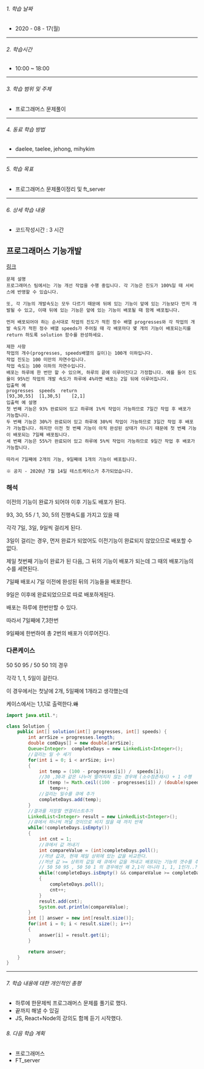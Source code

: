 

###### 1. 학습 날짜

- 2020 - 08 - 17(월)

---

###### 2. 학습시간

- 10:00 ~ 18:00

---

###### 3. 학습 범위 및 주제

- 프로그래머스 문제풀이

---

###### 4. 동료 학습 방법 

- daelee, taelee, jehong, mihykim

---

###### 5. 학습 목표 

- 프로그래머스 문제풀이정리 및 ft_server

---

###### 6. 상세 학습 내용

- 코드작성시간 : 3 시간

## 프로그래머스 기능개발

[링크](https://programmers.co.kr/learn/courses/30/lessons/42586?language=java)

```
문제 설명
프로그래머스 팀에서는 기능 개선 작업을 수행 중입니다. 각 기능은 진도가 100%일 때 서비스에 반영할 수 있습니다.

또, 각 기능의 개발속도는 모두 다르기 때문에 뒤에 있는 기능이 앞에 있는 기능보다 먼저 개발될 수 있고, 이때 뒤에 있는 기능은 앞에 있는 기능이 배포될 때 함께 배포됩니다.

먼저 배포되어야 하는 순서대로 작업의 진도가 적힌 정수 배열 progresses와 각 작업의 개발 속도가 적힌 정수 배열 speeds가 주어질 때 각 배포마다 몇 개의 기능이 배포되는지를 return 하도록 solution 함수를 완성하세요.

제한 사항
작업의 개수(progresses, speeds배열의 길이)는 100개 이하입니다.
작업 진도는 100 미만의 자연수입니다.
작업 속도는 100 이하의 자연수입니다.
배포는 하루에 한 번만 할 수 있으며, 하루의 끝에 이루어진다고 가정합니다. 예를 들어 진도율이 95%인 작업의 개발 속도가 하루에 4%라면 배포는 2일 뒤에 이루어집니다.
입출력 예
progresses	speeds	return
[93,30,55]	[1,30,5]	[2,1]
입출력 예 설명
첫 번째 기능은 93% 완료되어 있고 하루에 1%씩 작업이 가능하므로 7일간 작업 후 배포가 가능합니다.
두 번째 기능은 30%가 완료되어 있고 하루에 30%씩 작업이 가능하므로 3일간 작업 후 배포가 가능합니다. 하지만 이전 첫 번째 기능이 아직 완성된 상태가 아니기 때문에 첫 번째 기능이 배포되는 7일째 배포됩니다.
세 번째 기능은 55%가 완료되어 있고 하루에 5%씩 작업이 가능하므로 9일간 작업 후 배포가 가능합니다.

따라서 7일째에 2개의 기능, 9일째에 1개의 기능이 배포됩니다.

※ 공지 - 2020년 7월 14일 테스트케이스가 추가되었습니다.
```



### 해석

이전의 기능이 완료가 되어야 이후 기능도 배포가 된다.

93, 30, 55 / 1, 30, 5의 진행속도를 가지고 있을 때

각각 7일, 3일, 9일씩 걸리게 된다.

3일이 걸리는 경우, 먼저 완료가 되었어도 이전기능이 완료되지 않았으므로 배포할 수 없다.

제일 첫번째 기능이 완료가 된 다음, 그 뒤의 기능이 배포가 되는데 그 때의 배포기능의 수를 세면된다.

7일째 배포시 7일 이전에 완성된 뒤의 기능들을 배포한다.

9일은 이후에 완료되었으므로 따로 배포하게된다.

배포는 하루에 한번만할 수 있다.

따라서 7일째에 7,3한번

9일째에 한번하여 총 2번의 배포가 이루어진다.

### 다른케이스

50 50 95 /  50 50 1의 경우

각각 1, 1, 5일이 걸린다.

이 경우에서는 첫날에 2개, 5일째에 1개라고 생각했는데

케이스에서는 1,1,1로 출력한다.~~왜~~



```java
import java.util.*;

class Solution {
    public int[] solution(int[] progresses, int[] speeds) {
        int arrSize = progresses.length;
        double comDays[] = new double[arrSize];
        Queue<Integer>  completeDays = new LinkedList<Integer>();
        //걸리는 일 수 세기
        for(int i = 0; i < arrSize; i++)
        {
            int temp = (100 - progresses[i]) /  speeds[i];
            //30 ,30과 같은 나누어 떨어지지 않는 경우에 (소수점존재시) + 1 수행
            if (temp != Math.ceil((100 - progresses[i]) / (double)speeds[i]))
                temp++;
            //걸리는 일수를 큐에 추가
            completeDays.add(temp);
        }
        //결과를 저장할 연결리스트추가
        LinkedList<Integer> result = new LinkedList<Integer>();
        //큐에서 하나씩 꺼낼 것이므로 비지 않을 때 까지 반복
        while(!completeDays.isEmpty())
        {
            int cnt = 1;
            //큐에서 값 꺼내기
            int compareValue = (int)completeDays.poll();
            //꺼낸 값과, 현재 제일 상위에 있는 값을 비교한다.
            //꺼낸 값 >= 상위의 값일 때 큐에서 값을 꺼내고 배포되는 기능의 갯수를 추가한다.
            // 50 50 95 , 50 50 1 의 경우에선 왜 2,1이 아니라 1, 1, 1인가..?
            while(!completeDays.isEmpty() && compareValue >= completeDays.peek())
            {
                completeDays.poll();
                cnt++;
            }
            result.add(cnt);
            System.out.println(compareValue);
        }
        int [] answer = new int[result.size()];
        for(int i = 0; i < result.size(); i++)
        {
            answer[i] = result.get(i);
        }

        return answer;
    }
}
```



---

###### 7. 학습 내용에 대한 개인적인 총평

- 하루에 한문제씩 프로그래머스 문제를 풀기로 했다.
- 끝까지 해낼 수 있길
- JS, React+Node의 강의도 함께 듣기 시작했다.

###### 8. 다음 학습 계획

- 프로그래머스
- FT_server

